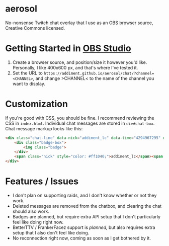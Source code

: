 # aerosol

No-nonsense Twitch chat overlay that I use as an OBS browser source, Creative Commons licensed.

# Getting Started in [OBS Studio](https://obsproject.com/)

1. Create a browser source, and position/size it however you'd like. Personally, I like 400x600 px, and that's where I've tested it.
2. Set the URL to `https://addiment.github.io/aerosol/chat/?channel=<CHANNEL>`, and change &gt;CHANNEL&lt; to the name of the channel you want to display.

# Customization

If you're good with CSS, you should be fine. I recommend reviewing the CSS in `index.html`. Individual chat messages are stored in `div#chat-box`. Chat message markup looks like this:

```html
<div class="chat-line" data-nick="addiment_lc" data-time="4294967295" data-id="00000000-0000-0000-0000-000000000000">
	<div class="badge-box">
		<img class="badge">
	</div>
	<span class="nick" style="color: #ff1040;">addiment_lc</span><span class="separator"></span><span class="message">test message! <img class="emote"></span>
</div>
```

# Features / Issues

- I don't plan on supporting raids, and I don't know whether or not they work.
- Deleted messages are removed from the chatbox, and clearing the chat should also work.
- Badges are planned, but require extra API setup that I don't particularly feel like doing right now.
- BetterTTV / FrankerFacez support is *planned,* but also requires extra setup that I also don't feel like doing.
- No reconnection right now, coming as soon as I get bothered by it.
